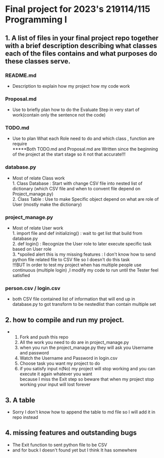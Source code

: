 # Final project for 2023's 219114/115 Programming I
## 1. A list of files in your final project repo together with a brief description describing what classes each of the files contains and what purposes do these classes serve.

### README.md
- Description to explain how my project how my code work
### Proposal.md
- Use to briefly plan how to do the Evaluate Step in very start of work(contain only the sentence not the code)
### TODO.md
- Use to plan What each Role need to do and which class , function are require
<br>*****Both TODO.md and Proposal.md are Written since the beginning of the project at the start stage so it not that accurate!!!
### database.py
- Most of relate Class work 
<br>1. Class Database : Start with change CSV file into nested list of dictionary (which CSV file and when to convent file depend on Project_manage.py)
<br>2. Class Table : Use to make Specific object depend on what are role of User (mostly make the dictionary)
### project_manage.py
- Most of relate User work
<br>1. import file and def initializing() : wait to get list that build from database.py 
<br>2. def login() : Recognize the User role to later execute specific task based on User role
<br>3. *spoiled alert this is my missing features : I don't know how to send python file related file to CSV file so I doesn't do this task
<br>  !!!BUT In order to test my project when has multiple people use continuous (multiple login) ,I modify my code to run until the Tester feel satisfied
### person.csv / login.csv
- both CSV file contained list of information that will end up in database.py to got transform to be nestedlist than contain multiple set

## 2. how to compile and run my project.
  - 1. Fork and push this repo
    2. All the work you need to do are in project_manage.py
    3. when you run the project_manage.py they will ask you Username and password
    4. Watch the Username and Password in login.csv
    5. Choose task you want my project to do
    6. if you satisfy input n(No) my project will stop working and you can execute it again whatever you want
<br> because I miss the Exit step so beware that when my project stop working your input will lost forever

## 3. A table
  - Sorry I don't know how to append the table to md file so I will add it in repo instead 

## 4. missing features and outstanding bugs
  - The Exit function to sent python file to be CSV
  - and for buck I doesn't found yet but I think It has somewhere
